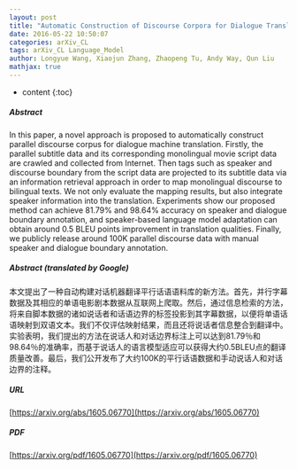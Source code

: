 ```yaml
---
layout: post
title: "Automatic Construction of Discourse Corpora for Dialogue Translation"
date: 2016-05-22 10:50:07
categories: arXiv_CL
tags: arXiv_CL Language_Model
author: Longyue Wang, Xiaojun Zhang, Zhaopeng Tu, Andy Way, Qun Liu
mathjax: true
---
```


* content
{:toc}

##### Abstract
In this paper, a novel approach is proposed to automatically construct parallel discourse corpus for dialogue machine translation. Firstly, the parallel subtitle data and its corresponding monolingual movie script data are crawled and collected from Internet. Then tags such as speaker and discourse boundary from the script data are projected to its subtitle data via an information retrieval approach in order to map monolingual discourse to bilingual texts. We not only evaluate the mapping results, but also integrate speaker information into the translation. Experiments show our proposed method can achieve 81.79% and 98.64% accuracy on speaker and dialogue boundary annotation, and speaker-based language model adaptation can obtain around 0.5 BLEU points improvement in translation qualities. Finally, we publicly release around 100K parallel discourse data with manual speaker and dialogue boundary annotation.

##### Abstract (translated by Google)
本文提出了一种自动构建对话机器翻译平行话语语料库的新方法。首先，并行字幕数据及其相应的单语电影剧本数据从互联网上爬取。然后，通过信息检索的方法，将来自脚本数据的诸如说话者和话语边界的标签投影到其字幕数据，以便将单语话语映射到双语文本。我们不仅评估映射结果，而且还将说话者信息整合到翻译中。实验表明，我们提出的方法在说话人和对话边界标注上可以达到81.79％和98.64％的准确率，而基于说话人的语言模型适应可以获得大约0.5BLEU点的翻译质量改善。最后，我们公开发布了大约100K的平行话语数据和手动说话人和对话边界的注释。

##### URL
[https://arxiv.org/abs/1605.06770](https://arxiv.org/abs/1605.06770)

##### PDF
[https://arxiv.org/pdf/1605.06770](https://arxiv.org/pdf/1605.06770)

